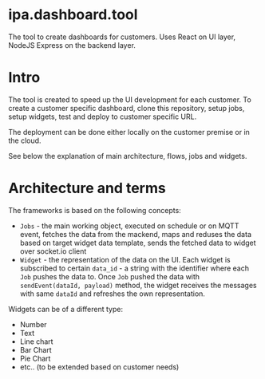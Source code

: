 # ipa.dashboard.tool

The tool to create dashboards for customers.
Uses React on UI layer, NodeJS Express on the backend layer.

# Intro

The tool is created to speed up the UI development for each customer. To create a customer specific dashboard, clone this repository, setup jobs, setup widgets, test and deploy to customer specific URL.

The deployment can be done either locally on the customer premise or in the cloud.

See below the explanation of main architecture, flows, jobs and widgets.

# Architecture and terms

The frameworks is based on the following concepts:

- `Jobs` - the main working object, executed on schedule or on MQTT event, fetches the data from the mackend, maps and reduses the data based on target widget data template, sends the fetched data to widget over socket.io client
- `Widget` - the representation of the data on the UI. Each widget is subscribed to certain `data_id` - a string with the identifier where each `Job` pushes the data to. Once `Job` pushed the data with `sendEvent(dataId, payload)` method, the widget receives the messages with same `dataId` and refreshes the own representation.

Widgets can be of a different type:

- Number
- Text
- Line chart
- Bar Chart
- Pie Chart
- etc.. (to be extended based on customer needs)